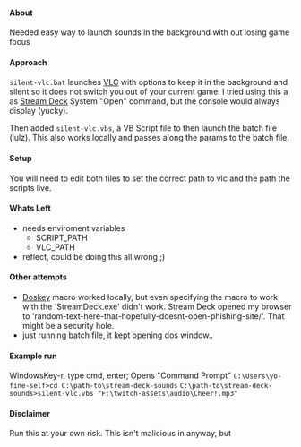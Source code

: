 #### About
Needed easy way to launch sounds in the background with out losing game focus

#### Approach
`silent-vlc.bat` launches [VLC](https://www.videolan.org/vlc/index.html) with options to keep it in the background and silent so it does not switch you out of your current game.  I tried using this a as [Stream Deck](https://www.elgato.com/en/gaming/stream-deck) System "Open" command, but the console would always display (yucky).  

Then added `silent-vlc.vbs`, a VB Script file to then launch the batch file (lulz). This also works locally and passes along the params to the batch file.

#### Setup
You will need to edit both files to set the correct path to vlc and the path the scripts live.


#### Whats Left
- needs enviroment variables
  - SCRIPT_PATH
  - VLC_PATH
- reflect, could be doing this all wrong ;)

#### Other attempts
- [Doskey](https://www.microsoft.com/resources/documentation/windows/xp/all/proddocs/en-us/doskey.mspx?mfr=true) macro worked locally, but even specifying the macro to work with the 'StreamDeck.exe' didn't work.  Stream Deck opened my browser to 'random-text-here-that-hopefully-doesnt-open-phishing-site/'.  That might be a security hole.
- just running batch file, it kept opening dos window..


#### Example run
WindowsKey-r, type cmd, enter; Opens "Command Prompt"
`C:\Users\yo-fine-self>cd C:\path-to\stream-deck-sounds`
`C:\path-to\stream-deck-sounds>silent-vlc.vbs "F:\twitch-assets\audio\Cheer!.mp3"`

#### Disclaimer
Run this at your own risk.  This isn't malicious in anyway, but 
